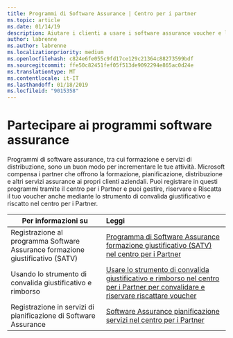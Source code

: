 ```yaml
---
title: Programmi di Software Assurance | Centro per i partner
ms.topic: article
ms.date: 01/14/19
description: Aiutare i clienti a usare i software assurance voucher e la formazione
author: labrenne
ms.author: labrenne
ms.localizationpriority: medium
ms.openlocfilehash: c824e6fe055c9fd17ce129c21364c88273599bdf
ms.sourcegitcommit: ffe50c82451fef05f513de9092294e865ac0d24e
ms.translationtype: MT
ms.contentlocale: it-IT
ms.lasthandoff: 01/18/2019
ms.locfileid: "9015358"
---
```

# <a name="participate-in-software-assurance-programs"></a>Partecipare ai programmi software assurance

Programmi di software assurance, tra cui formazione e servizi di distribuzione, sono un buon modo per incrementare le tue attività. Microsoft compensa i partner che offrono la formazione, pianificazione, distribuzione e altri servizi assurance ai propri clienti aziendali. Puoi registrare in questi programmi tramite il centro per i Partner e puoi gestire, riservare e Riscatta il tuo voucher anche mediante lo strumento di convalida giustificativo e riscatto nel centro per i Partner. 

|**Per informazioni su**   |**Leggi**   |
|--------------------------|:------------------|
|Registrazione al programma Software Assurance formazione giustificativo (SATV)|[Programma di Software Assurance formazione giustificativo (SATV) nel centro per i Partner](software-assurance-satv.md)|
|Usando lo strumento di convalida giustificativo e rimborso|[Usare lo strumento di convalida giustificativo e rimborso nel centro per i Partner per convalidare e riservare riscattare voucher](voucher-validation-tool.md)|
|Registrazione in servizi di pianificazione di Software Assurance|[Software Assurance pianificazione servizi nel centro per i Partner](software-assurance-dps.md) 

